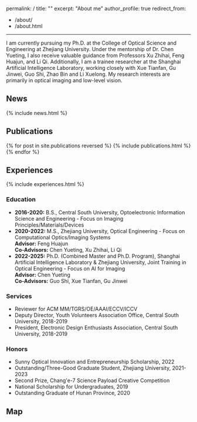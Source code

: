 permalink: /
title: ""
excerpt: "About me"
author_profile: true
redirect_from: 
  - /about/
  - /about.html
---
I am currently pursuing my Ph.D. at the College of Optical Science and Engineering at Zhejiang University. Under the mentorship of Dr. Chen Yueting, I also receive valuable guidance from Professors Xu Zhihai, Feng Huajun, and Li Qi. Additionally, I am a trainee researcher at the Shanghai Artificial Intelligence Laboratory, working closely with Xue Tianfan, Gu Jinwei, Guo Shi, Zhao Bin and Li Xuelong. My research interests are primarily in optical imaging and low-level vision.


## News
<style style="text/css"> .news{font-size:0.75em;} </style>
{% include news.html %}


## Publications
<style style="text/css"> .hoverTable{ width:85%; border-collapse:collapse; border: 0px; } .hoverTable td{ padding:7px; border:#4e95f4 0px solid; } /* Define the default color for all the table rows */ .hoverTable tr{ background: #ffffff; } /* Define the hover highlight color for the table row */ .hoverTable tr:hover { background-color: #f7f7f7; } </style> {% for post in site.publications reversed %} {% include publications.html %} {% endfor %}


## Experiences
<style style="text/css"> .news{font-size:0.75em;} </style>
{% include experiences.html %}


### Education
- **2016-2020:** B.S., Central South University, Optoelectronic Information Science and Engineering - Focus on Imaging Principles/Materials/Devices
- **2020-2022:** M.S., Zhejiang University, Optical Engineering - Focus on Computational Optics/Imaging Systems  
  **Advisor:** Feng Huajun  
  **Co-Advisors:** Chen Yueting, Xu Zhihai, Li Qi
- **2022-2025:** Ph.D. (Combined Master and Ph.D. Program), Shanghai Artificial Intelligence Laboratory & Zhejiang University, Joint Training in Optical Engineering - Focus on AI for Imaging  
  **Advisor:** Chen Yueting  
  **Co-Advisors:** Guo Shi, Xue Tianfan, Gu Jinwei

### Services
- Reviewer for ACM MM/TGRS/OE/AAAI/ECCV/ICCV
- Deputy Director, Youth Volunteers Association Office, Central South University, 2018-2019
- President, Electronic Design Enthusiasts Association, Central South University, 2018-2019

### Honors
- Sunny Optical Innovation and Entrepreneurship Scholarship, 2022
- Outstanding/Three-Good Graduate Student, Zhejiang University, 2021-2023
- Second Prize, Chang'e-7 Science Payload Creative Competition
- National Scholarship for Undergraduates, 2019
- Outstanding Graduate of Hunan Province, 2020


## Map
<html>
  <body align="left">
<!--   <script type='text/javascript' id='clustrmaps' src='//cdn.clustrmaps.com/map_v2.js?cl=2d78ad&w=400&t=tt&d=AzKZGryLz3amj3g5IaqEy4_eXki3g-RXrlssFZtJFpk&co=ffffff&cmo=3acc3a&cmn=ff5353&ct=808080'></script> -->
  <script type="text/javascript" id="clustrmaps" src="//clustrmaps.com/map_v2.js?d=xpVbL44eoe75JcgH_sR2JTn7R5yhjDwmG9mUxpyhOw0&cl=ffffff&w=400"></script>
  </body>
</html>
